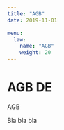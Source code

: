 ```yaml
---
title: "AGB"
date: 2019-11-01

menu: 
  law:
    name: "AGB"
    weight: 20
---
```


# AGB DE

AGB 

Bla bla bla 